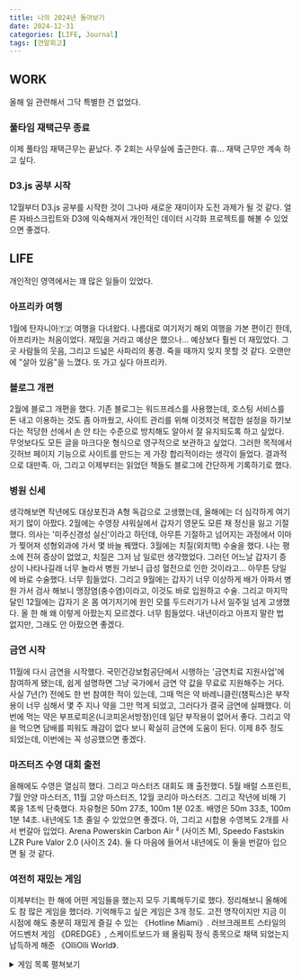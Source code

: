 ```yaml
---
title: 나의 2024년 돌아보기
date: 2024-12-31
categories: [LIFE, Journal]
tags: [연말회고]
---
```



## WORK

올해 일 관련해서 그닥 특별한 건 없었다. 

### 풀타임 재택근무 종료

이제 풀타임 재택근무는 끝났다. 
주 2회는 사무실에 출근한다. 
휴... 재택 근무만 계속 하고 싶다. 

### D3.js 공부 시작

12월부터 D3.js 공부를 시작한 것이 
그나마 새로운 재미이자 도전 과제가 될 것 같다. 
얼른 자바스크립트와 D3에 익숙해져서 
개인적인 데이터 시각화 프로젝트를 해볼 수 있었으면 좋겠다. 

## LIFE

개인적인 영역에서는 꽤 많은 일들이 있었다.

### 아프리카 여행

1월에 탄자니아🇹🇿 여행을 다녀왔다. 
나름대로 여기저기 해외 여행을 가본 편이긴 한데, 
아프리카는 처음이었다. 
재밌을 거라고 예상은 했으나... 예상보다  훨씬 더 재밌었다. 
그곳 사람들의 웃음, 그리고 드넓은 사파리의 풍경. 
죽을 때까지 잊지 못할 것 같다. 
오랜만에 "살아 있음"을 느꼈다.
또 가고 싶다 아프리카. 

### 블로그 개편

2월에 블로그 개편을 했다. 
기존 블로그는 워드프레스를 사용했는데, 
호스팅 서비스를 돈 내고 이용하는 것도 좀 아까웠고, 
사이트 관리를 위해 이것저것 복잡한 설정을 하기보다는 
적당한 선에서 손 안 타는 수준으로 방치해도 알아서 잘 유지되도록 하고 싶었다. 
무엇보다도 모든 글을 마크다운 형식으로 영구적으로 보관하고 싶었다. 
그러한 목적에서 깃허브 페이지 기능으로 사이트를 만드는 게 가장 합리적이라는 생각이 들었다. 
결과적으로 대만족. 
아, 그리고 이제부터는 읽었던 책들도 
블로그에 간단하게 기록하기로 했다. 

### 병원 신세

생각해보면 작년에도 대상포진과 A형 독감으로 고생했는데, 
올해에는 더 심각하게 여기저기 많이 아팠다. 
2월에는 수영장 샤워실에서 갑자기 영문도 모른 채 정신을 잃고 기절했다. 
의사는 '미주신경성 실신'이라고 하던데, 
아무튼 기절하고 넘어지는 과정에서 이마가 찢어져 성형외과에 가서 몇 바늘 꿰맸다.
3월에는 치질(외치핵) 수술을 했다. 
나는 평소에 전혀 증상이 없었고, 치질은 그저 남 일로만 생각했었다. 
그러던 어느날 갑자기 증상이 나타나길래 너무 놀라서 병원 가보니 
급성 혈전으로 인한 것이라고... 아무튼 당일에 바로 수술했다. 
너무 힘들었다. 
그리고 9월에는 갑자기 너무 이상하게 배가 아파서 
병원 가서 검사 해보니 맹장염(충수염)이라고, 이것도 바로 입원하고 수술.
그리고 마지막 달인 12월에는 
갑자기 온 몸 여기저기에 원인 모를 두드러기가 나서 일주일 넘게 고생했다. 
올 한 해 왜 이렇게 아팠는지 모르겠다. 너무 힘들었다. 
내년이라고 아프지 말란 법 없지만, 
그래도 안 아팠으면 좋겠다. 

### 금연 시작

11월에 다시 금연을 시작했다. 
국민건강보험공단에서 시행하는 '금연치료 지원사업'에 참여하게 됐는데, 
쉽게 설명하면 그냥 국가에서 금연 약 값을 무료로 지원해주는 거다. 
사실 7년(?) 전에도 한 번 참여한 적이 있는데, 
그때 먹은 약 바레니클린(챔픽스)은
부작용이 너무 심해서 몇 주 지나 약을 그만 먹게 되었고, 
그러다가 결국 금연에 실패했다. 
이번에 먹는 약은 부프로피온(니코피온서방정)인데 
일단 부작용이 없어서 좋다. 
그리고 약을 먹으면 담배를 피워도 쾌감이 없다 보니 
확실히 금연에 도움이 된다. 
이제 8주 정도 되었는데, 이번에는 꼭 성공했으면 좋겠다. 

### 마즈터즈 수영 대회 출전

올해에도 수영은 열심히 했다. 그리고 마스터즈 대회도 꽤 출전했다. 
5월 배럴 스프린트, 7월 안양 마스터즈, 11월 고양 마스터즈, 12월 코리아 마스터즈. 
그리고 작년에 비해 기록을 1초씩 단축했다. 
자유형은 50m 27초, 100m 1분 02초. 배영은 50m 33초, 100m 1분 14초.
내년에도 1초 줄일 수 있었으면 좋겠다. 
아, 그리고 시합용 수영복도 2개를 사서 번갈아 입었다. 
Arena Powerskin Carbon Air ² (사이즈 M), Speedo Fastskin LZR Pure Valor 2.0 (사이즈 24). 
둘 다 마음에 들어서 내년에도 이 둘을 번갈아 입으면 될 것 같다.

### 여전히 재밌는 게임 

이제부터는 한 해에 어떤 게임들을 했는지 모두 기록해두기로 했다. 
정리해보니 올해에도 참 많은 게임을 했더라. 기억해두고 싶은 게임은 3개 정도. 
고전 명작이지만 지금 이 시점에 해도 충분히 재밌게 즐길 수 있는 《Hotline Miami》. 
러브크래프트 스타일의 어드벤처 게임 《DREDGE》, 
스케이트보드가 왜  올림픽 정식 종목으로 채택 되었는지 납득하게 해준 《OlliOlli World》.

<details>
<summary> 게임 목록 펼쳐보기 </summary>
<li>Marvel's Guardians of the Galaxy</li>
<li>Alan Wake 👍</li>
<li>A Space for the Unbound</li>
<li>Planescape: Torment 👍</li>
<li>Portal: Revolution</li>
<li>Metro Exodus 👍</li>
<li>Jusant</li>
<li>The Talos Principle 👍</li>
<li>DREDGE 👍</li>
<li>FINAL FANTASY VII REMAKE INTERGRli></li>
<li>The Legend of Zelda: Ocarina of 👍</li>
<li>산나비 👍</li>
<li>Slay the Princess</li>
<li>Fallout 3 👍 </li>
<li>Chants of Sennaar 👍 </li>
<li>The Talos Principle 2</li>
<li>Lobotomy Corporation 👍</li>
<li>Viewfinder</li>
<li>Ghost Trick</li>
<li>Celeste 👍</li>
<li>Meg's Monster</li>
<li>Loretta</li>
<li>Grim Fandango 👍</li>
<li>Riven 👍</li>
<li>The Case of the Golden Idol 👍</li>
<li>Fallout: New Vegas 👍</li>
<li>용과 같이 7: 빛과 어둠의 행방 👍</li>
<li>Braid, Anniversary Edition 👍</li>
<li>FEZ</li>
<li>DARK SOULS™ III 👍</li>
<li>Welcome to Elk 👍</li>
<li>Hotline Miami 👍</li>
<li>Her Story 👍</li>
<li>BIOHAZARD 7 resident evil</li>
<li>Dead Island 2 👍</li>
<li>Nine Sols 👍</li>
<li>OlliOlli World 👍</li>
</details>

